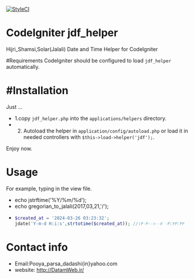 [![StyleCI](https://styleci.io/repos/80719967/shield?branch=analysis-8Qjo1P)](https://styleci.io/repos/80719967)
# CodeIgniter jdf_helper
Hijri_Shamsi,Solar(Jalali) Date and Time Helper for CodeIgniter

#Requirements
CodeIgniter should be configured to load `jdf_helper` automatically.

#Installation
=============
Just ...

- 1.copy `jdf_helper.php` into the `applications/helpers` directory.
- 2. Autoload the helper in `application/config/autoload.php` or load it in needed controllers with `$this->load->helper('jdf');`.

Enjoy now.

Usage
=====
For example, typing in the view file.

- echo jstrftime('%Y/%m/%d');
- echo gregorian_to_jalali(2017,03,21,'/');
- ```php
  $created_at = '2024-03-26 03:23:32';
  jdate('Y-m-d H:i:s',strtotime($created_at)); //۱۴۰۳-۰۱-۰۷ ۰۳:۲۳:۳۲
  
  ```

Contact info
============
- Email:Pooya_parsa_dadashi{in}yahoo.com
- website: http://DatamWeb.ir/
